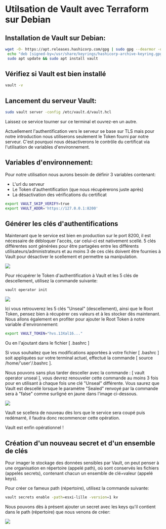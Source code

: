 # Utilsation de Vault avec Terraform sur Debian

## Installation de Vault sur Debian:

```Bash
wget -O- https://apt.releases.hashicorp.com/gpg | sudo gpg --dearmor -o /usr/share/keyrings/hashicorp-archive-keyring.gpg
 echo "deb [signed-by=/usr/share/keyrings/hashicorp-archive-keyring.gpg] https://apt.releases.hashicorp.com $(lsb_release -cs) main" | sudo tee /etc/apt/sources.list.d/hashicorp.list
 sudo apt update && sudo apt install vault
```
## Vérifiez si Vault est bien installé

```Bash
vault -v
```

## Lancement du serveur Vault:

```Bash
sudo vault server -config /etc/vault.d/vault.hcl
```

 Laissez ce service tourner sur ce terminal et ouvrez-en un autre.

Actuellement l'authentification vers le serveur se base sur TLS mais pour notre introduction nous utiliserons seulement le Token fourni par notre serveur. C'est pourquoi nous désactiverons le contrôle du certificat via l'utilisation de variables d'environnement. 

## Variables d'environnement:

Pour notre utilisation nous aurons besoin de définir 3 variables contenant:
  * L'url du serveur
  * Le Token d'authentification (que nous récupérerons juste après)
  * La désactivation des vérifications du certificat

```Bash
export VAULT_SKIP_VERIFY=true
export VAULT_ADDR='https://127.0.0.1:8200'
```

## Générer les clés d'authentifications

Maintenant que le service est bien en production sur le port 8200, il est nécessaire de débloquer l'accès, car celui-ci est nativement scellé. 5 clés différentes sont générées pour être partagées entre les différents utilisateurs/administrateurs et au moins 3 de ces clés doivent être fournies à Vault pour désactiver le scellement et permettre sa manipulation.

<p>
  <img src="http://93.90.205.194/github/terraform/vault/unseal_img.png" />
</p>

Pour récupérer le Token d'authentification à Vault et les 5 clés de descellement, utilisez la commande suivante:

```Bash
vault operator init
```

<p>
 <img src="https://media.licdn.com/dms/image/D4E12AQFfnQPN-r4r6Q/article-inline_image-shrink_1500_2232/0/1687962613611?e=1694044800&v=beta&t=8YipukfaIUGLaN4n3CAL8nf0bP6R1EcqgN6u5sxoIfI">
</p>

Ici vous retrouverez les 5 clés "Unseal" (descellement), ainsi que le Root Token, pensez bien à récupérer ces valeurs et à les stocker dès maintenant. Nous allons également en profiter pour ajouter le Root Token à notre variable d'environnement:

```Bash
export VAULT_TOKEN="hvs.13Xal16..."
```
Ou en l'ajoutant dans le fichier [ .bashrc ]


Si vous souhaitez que les modifications apportées à votre fichier [ .bashrc ] soit appliquées sur votre terminal actuel, effectué la commande [ source /home/'user'/.bashrc ].


Nous pouvons sans plus tarder desceller avec la commande : [ vault operator unseal ], vous devrez renouveler cette commande au moins 3 fois pour en utilisant à chaque fois une clé "Unseal" différente. Vous saurez que Vault est descellé lorsque le paramètre "Sealed" renvoyé par la commande sera à "false" comme surligné en jaune dans l'image ci-dessous.

<p>
 <img src="https://media.licdn.com/dms/image/D4E12AQFTjmHLVP6p-g/article-inline_image-shrink_1500_2232/0/1687964035068?e=1694044800&v=beta&t=JPitwE8UB3C6Eo0DKADs9T2HfXDpUmoR4QNUVvCR3YY" />
</p>
 Vault se scellera de nouveau dès lors que le service sera coupé puis redémarré, il faudra donc recommencer cette opération.

Vault est enfin opérationnel ! 

## Création d'un nouveau secret et d'un ensemble de clés

Pour imager le stockage des données sensibles par Vault, on peut penser à une organisation en répertoire (appelé path), où sont conservés les fichiers (appelés secrets), contenant chacun un ensemble de clé=valeur (appelé keys).

Pour créer ce fameux path (répertoire), utilisez la commande suivante:

```Bash
vault secrets enable -path=esxi-lille -version=1 kv
```
Nous pouvons dès à présent ajouter un secret avec les keys qu'il contient dans le path (répertoire) que nous venons de créer:
<p>
 <img src="https://media.licdn.com/dms/image/D4E12AQG7tasw5uvSOg/article-inline_image-shrink_1500_2232/0/1688070733890?e=1694044800&v=beta&t=sUahibcXqhCU3jLtWirz_WBcb2Rp-592Cd2AR6_YD9s" />
</p>
